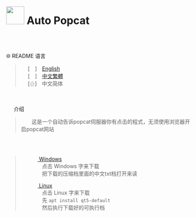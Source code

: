  
# <img src="https://media.discordapp.net/attachments/879008540839256134/998316611134038087/unknown.png" width=48> **Auto Popcat**
<br>
&nbsp;

<br>

🌐 README 语言

>&emsp;&nbsp;[　]　[English](https://github.com/mcg25035/auto-popcat/blob/master/README.md)<br>
>&emsp;&nbsp;[　]　[中文繁體](https://github.com/mcg25035/auto-popcat/blob/master/README/README_TC.md)<br>
>&emsp;&nbsp;[⚝]　中文简体<br>


<br><br>
<img src="https://media.discordapp.net/attachments/763787703958372402/992695856492982352/unknown.png" width=16> 介绍

>&emsp;&emsp;这是一个自动告诉popcat伺服器你有点击的程式，无须使用浏览器开启popcat网站 

<br><br>

>&emsp;&emsp; [ <img src="https://cdn.iconscout.com/icon/free/png-256/windows-221-1175066.png" width=12> Windows](https://github.com/mcg25035/auto-popcat/releases/download/v0.0.2/Windows.pop_cat.zip)<br>
>&emsp;&emsp;&emsp;&emsp;点击 Windows 字来下载<br>
>&emsp;&emsp;&emsp;&emsp;把下载的压缩档里面的中文txt档打开来读
>
>&emsp;&emsp; [ <img src="https://media.discordapp.net/attachments/763787703958372402/992718211399299132/unknown.png" width=12 > Linux](https://github.com/mcg25035/auto-popcat/releases/download/v0.0.2/Linux.x64.pop_cat)<br>
>&emsp;&emsp;&emsp;&emsp;点击 Linux 字来下载<br>
>&emsp;&emsp;&emsp;&emsp;先 ```apt install qt5-default``` <br>&emsp;&emsp;&emsp;&emsp;然后执行下载好的可执行档


 
